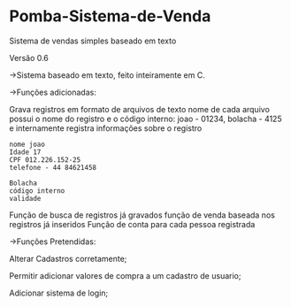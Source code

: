 # Pomba-Sistema-de-Venda
Sistema de vendas simples baseado em texto

Versão 0.6

->Sistema baseado em texto, feito inteiramente em C.

->Funções adicionadas:

Grava registros em formato de arquivos de texto
nome de cada arquivo possui o nome do registro e o código interno: joao - 01234, bolacha - 4125 e internamente registra informações sobre o registro
 
    nome joao
    Idade 17
    CPF 012.226.152-25
    telefone - 44 84621458
    
    Bolacha
    código interno
    validade
Função de busca de registros já gravados
função de venda baseada nos registros já inseridos
Função de conta para cada pessoa registrada

->Funções Pretendidas:

Alterar Cadastros corretamente;

Permitir adicionar valores de compra a um cadastro de usuario;

Adicionar sistema de login;


